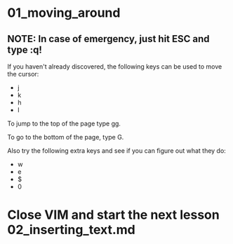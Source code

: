 # 01_moving_around

## NOTE: In case of emergency, just hit ESC and type :q!

If you haven't already discovered, the following keys can be used to move the cursor:

* j
* k
* h
* l

To jump to the top of the page type gg.

To go to the bottom of the page, type G.

Also try the following extra keys and see if you can figure out what they do:

* w
* e
* $
* 0

# Close VIM and start the next lesson 02_inserting_text.md
